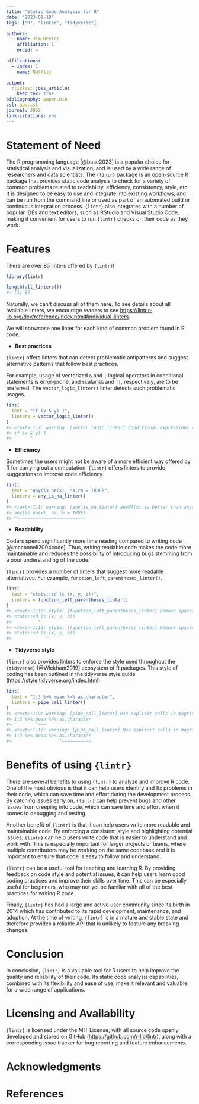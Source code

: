 ```yaml
---
title: "Static Code Analysis for R"
date: "2023-01-19"
tags: ["R", "linter", "tidyverse"]

authors:
  - name: Jim Hester
    affiliation: 1
    orcid: ~

affiliations:
  - index: 1
    name: Netflix

output: 
  rticles::joss_article:
    keep_tex: true
bibliography: paper.bib
csl: apa.csl
journal: JOSS
link-citations: yes
---
```




# Statement of Need

The R programming language [@base2023] is a popular choice for statistical analysis and visualization, and is used by a wide range of researchers and data scientists. The `{lintr}` package is an open-source R package that provides static code analysis to check for a variety of common problems related to readability, efficiency, consistency, style, etc. It is designed to be easy to use and integrate into existing workflows, and can be run from the command line or used as part of an automated build or continuous integration process. `{lintr}` also integrates with a number of popular IDEs and text editors, such as RStudio and Visual Studio Code, making it convenient for users to run `{lintr}` checks on their code as they work.

# Features

There are over 85 linters offered by `{lintr}`!


```r
library(lintr)

length(all_linters())
#> [1] 87
```

Naturally, we can't discuss all of them here. To see details about all available linters, we encourage readers to see <https://lintr.r-lib.org/dev/reference/index.html#individual-linters>.

We will showcase one linter for each kind of common problem found in R code.

- **Best practices**

`{lintr}` offers linters that can detect problematic antipatterns and suggest alternative patterns that follow best practices.

For example, usage of vectorized `&` and `|` logical operators in conditional statements is error-prone, and scalar `&&` and `||`, respectively, are to be preferred. The `vector_logic_linter()` linter detects such problematic usages.


```r
lint(
  text = "if (x & y) 1",
  linters = vector_logic_linter()
)
#> <text>:1:7: warning: [vector_logic_linter] Conditional expressions require scalar logical operators (&& and ||)
#> if (x & y) 1
#>       ^
```



- **Efficiency**

Sometimes the users might not be aware of a more efficient way offered by R for carrying out a computation. `{lintr}` offers linters to provide suggestions to improve code efficiency.


```r
lint(
  text = "any(is.na(x), na.rm = TRUE)",
  linters = any_is_na_linter()
)
#> <text>:1:1: warning: [any_is_na_linter] anyNA(x) is better than any(is.na(x)).
#> any(is.na(x), na.rm = TRUE)
#> ^~~~~~~~~~~~~~~~~~~~~~~~~~~
```



- **Readability**

Coders spend significantly more time reading compared to writing code [@mcconnell2004code]. Thus, writing readable code makes the code more maintainable and reduces the possibility of introducing bugs stemming from a poor understanding of the code.

`{lintr}` provides a number of linters that suggest more readable alternatives. For example, `function_left_parentheses_linter()`.


```r
lint(
  text = "stats::sd (c (x, y, z))",
  linters = function_left_parentheses_linter()
)
#> <text>:1:10: style: [function_left_parentheses_linter] Remove spaces before the left parenthesis in a function call.
#> stats::sd (c (x, y, z))
#>          ^
#> <text>:1:13: style: [function_left_parentheses_linter] Remove spaces before the left parenthesis in a function call.
#> stats::sd (c (x, y, z))
#>             ^
```



- **Tidyverse style**

`{lintr}` also provides linters to enforce the style used throughout the `{tidyverse}` [@Wickham2019] ecosystem of R packages. This style of coding has been outlined in the tidyverse style guide (https://style.tidyverse.org/index.html).


```r
lint(
  text = "1:3 %>% mean %>% as.character",
  linters = pipe_call_linter()
)
#> <text>:1:9: warning: [pipe_call_linter] Use explicit calls in magrittr pipes, i.e., `a %>% foo` should be `a %>% foo()`.
#> 1:3 %>% mean %>% as.character
#>         ^~~~
#> <text>:1:18: warning: [pipe_call_linter] Use explicit calls in magrittr pipes, i.e., `a %>% foo` should be `a %>% foo()`.
#> 1:3 %>% mean %>% as.character
#>                  ^~~~~~~~~~~~
```



# Benefits of using `{lintr}`

There are several benefits to using `{lintr}` to analyze and improve R code. One of the most obvious is that it can help users identify and fix problems in their code, which can save time and effort during the development process. By catching issues early on, `{lintr}` can help prevent bugs and other issues from creeping into code, which can save time and effort when it comes to debugging and testing.

Another benefit of `{lintr}` is that it can help users write more readable and maintainable code. By enforcing a consistent style and highlighting potential issues, `{lintr}` can help users write code that is easier to understand and work with. This is especially important for larger projects or teams, where multiple contributors may be working on the same codebase and it is important to ensure that code is easy to follow and understand.

`{lintr}` can be a useful tool for teaching and learning R. By providing feedback on code style and potential issues, it can help users learn good coding practices and improve their skills over time. This can be especially useful for beginners, who may not yet be familiar with all of the best practices for writing R code.

Finally, `{lintr}` has had a large and active user community since its birth in 2014 which has contributed to its rapid development, maintenance, and adoption. At the time of writing, `{lintr}` is in a mature and stable state and therefore provides a reliable API that is unlikely to feature any breaking changes.

# Conclusion

In conclusion, `{lintr}` is a valuable tool for R users to help improve the quality and reliability of their code. Its static code analysis capabilities, combined with its flexibility and ease of use, make it relevant and valuable for a wide range of applications. 

# Licensing and Availability

`{lintr}` is licensed under the MIT License, with all source code openly developed and stored on GitHub (<https://github.com/r-lib/lintr>), along with a corresponding issue tracker for bug reporting and feature enhancements.

# Acknowledgments

# References
